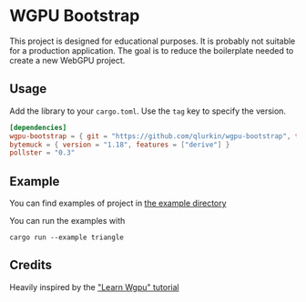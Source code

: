 # WGPU Bootstrap

This project is designed for educational purposes. It is probably not suitable for a production application.
The goal is to reduce the boilerplate needed to create a new WebGPU project.

## Usage

Add the library to your `cargo.toml`. Use the `tag` key to specify the version.

```toml
[dependencies]
wgpu-bootstrap = { git = "https://github.com/qlurkin/wgpu-bootstrap", tag = "v0.3.1" }
bytemuck = { version = "1.18", features = ["derive"] }
pollster = "0.3"
```

## Example

You can find examples of project in [the example directory](https://github.com/qlurkin/wgpu-bootstrap/tree/main/examples)

You can run the examples with

```shell
cargo run --example triangle
```

## Credits

Heavily inspired by the ["Learn Wgpu" tutorial](https://sotrh.github.io/learn-wgpu)
